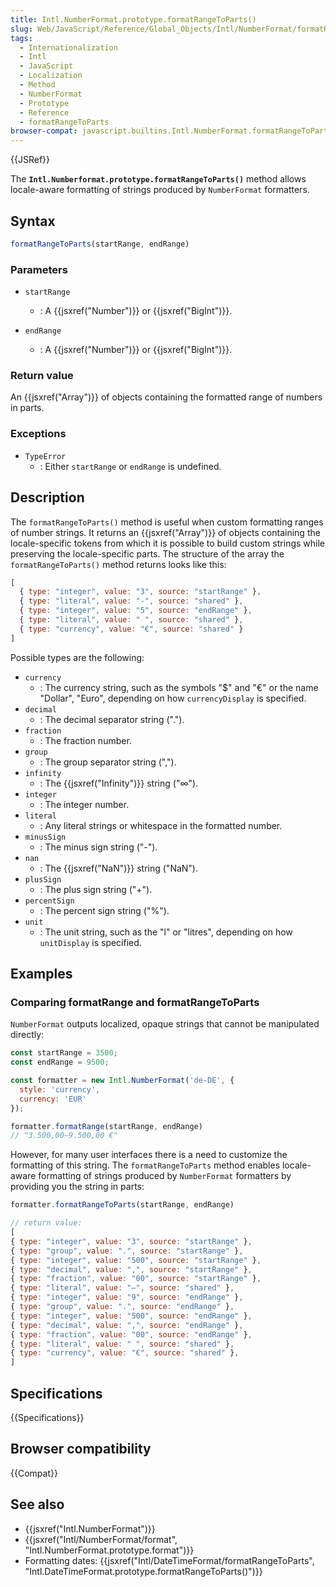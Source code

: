 ```yaml
---
title: Intl.NumberFormat.prototype.formatRangeToParts()
slug: Web/JavaScript/Reference/Global_Objects/Intl/NumberFormat/formatRangeToParts
tags:
  - Internationalization
  - Intl
  - JavaScript
  - Localization
  - Method
  - NumberFormat
  - Prototype
  - Reference
  - formatRangeToParts
browser-compat: javascript.builtins.Intl.NumberFormat.formatRangeToParts
---
```

{{JSRef}}

The **`Intl.Numberformat.prototype.formatRangeToParts()`** method
allows locale-aware formatting of strings produced by `NumberFormat`
formatters.

## Syntax

```js
formatRangeToParts(startRange, endRange)
```

### Parameters

- `startRange`
  - : A {{jsxref("Number")}} or {{jsxref("BigInt")}}.

- `endRange`
  - : A {{jsxref("Number")}} or {{jsxref("BigInt")}}.

### Return value

An {{jsxref("Array")}} of objects containing the formatted range of numbers in parts.

### Exceptions

- `TypeError`
  - : Either `startRange` or `endRange` is undefined.

## Description

The `formatRangeToParts()` method is useful when custom formatting ranges of number
strings. It returns an {{jsxref("Array")}} of objects containing the locale-specific
tokens from which it is possible to build custom strings while preserving the
locale-specific parts. The structure of the array the `formatRangeToParts()` method returns looks like this:

```js
[
  { type: "integer", value: "3", source: "startRange" },
  { type: "literal", value: "-", source: "shared" },
  { type: "integer", value: "5", source: "endRange" },
  { type: "literal", value: " ", source: "shared" },
  { type: "currency", value: "€", source: "shared" }
]

```

Possible types are the following:

- `currency`
  - : The currency string, such as the symbols "$" and "€" or the name "Dollar", "Euro", depending on how `currencyDisplay` is specified.
- `decimal`
  - : The decimal separator string (".").
- `fraction`
  - : The fraction number.
- `group`
  - : The group separator string (",").
- `infinity`
  - : The {{jsxref("Infinity")}} string ("∞").
- `integer`
  - : The integer number.
- `literal`
  - : Any literal strings or whitespace in the formatted number.
- `minusSign`
  - : The minus sign string ("-").
- `nan`
  - : The {{jsxref("NaN")}} string ("NaN").
- `plusSign`
  - : The plus sign string ("+").
- `percentSign`
  - : The percent sign string ("%").
- `unit`
  - : The unit string, such as the "l" or "litres", depending on how `unitDisplay` is specified.

## Examples

### Comparing formatRange and formatRangeToParts

`NumberFormat` outputs localized, opaque strings that cannot be manipulated directly:

```js
const startRange = 3500;
const endRange = 9500;

const formatter = new Intl.NumberFormat('de-DE', {
  style: 'currency',
  currency: 'EUR'
});

formatter.formatRange(startRange, endRange)
// "3.500,00–9.500,00 €"
```

However, for many user interfaces there is a need to customize the formatting of this
string. The `formatRangeToParts` method enables locale-aware formatting of
strings produced by `NumberFormat` formatters by providing you the string
in parts:

```js
formatter.formatRangeToParts(startRange, endRange)

// return value:
[
{ type: "integer", value: "3", source: "startRange" },
{ type: "group", value: ".", source: "startRange" },
{ type: "integer", value: "500", source: "startRange" },
{ type: "decimal", value: ",", source: "startRange" },
{ type: "fraction", value: "00", source: "startRange" },
{ type: "literal", value: "–", source: "shared" },
{ type: "integer", value: "9", source: "endRange" },
{ type: "group", value: ".", source: "endRange" },
{ type: "integer", value: "500", source: "endRange" },
{ type: "decimal", value: ",", source: "endRange" },
{ type: "fraction", value: "00", source: "endRange" },
{ type: "literal", value: " ", source: "shared" },
{ type: "currency", value: "€", source: "shared" },
]
```

## Specifications

{{Specifications}}

## Browser compatibility

{{Compat}}

## See also

- {{jsxref("Intl.NumberFormat")}}
- {{jsxref("Intl/NumberFormat/format", "Intl.NumberFormat.prototype.format")}}
- Formatting dates: {{jsxref("Intl/DateTimeFormat/formatRangeToParts", "Intl.DateTimeFormat.prototype.formatRangeToParts()")}}
